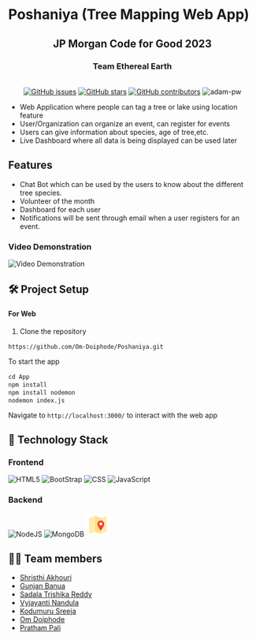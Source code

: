 # Poshaniya (Tree Mapping Web App)

<div align="center">
   <h2>JP Morgan Code for Good 2023</h2> 
   <h3> Team Ethereal Earth </h3>
   <br>
  <a href="https://github.com/Om-Doiphode/Poshaniya/stargazers"><img alt="GitHub issues" src="https://img.shields.io/github/stars/Om-Doiphode/Poshaniya"></a>
  <a href="https://github.com/Om-Doiphode/Poshaniya/network/members"><img alt="GitHub stars" src="https://img.shields.io/github/forks/Om-Doiphode/Poshaniya"></a>
  <a href="https://github.com/Om-Doiphode/Poshaniya/issues"><img alt="GitHub contributors" src="https://img.shields.io/github/issues/Om-Doiphode/Poshaniya"></a>
    <img src="https://komarev.com/ghpvc/?username=Poshaniya&label=Project%20views&color=0e75b6&style=flat"
    alt="adam-pw" /> 
</div>

- Web Application where people can tag a tree or lake using location feature
- User/Organization can organize an event, can register for events
- Users can give information about species, age of tree,etc.
- Live Dashboard where all data is being displayed can be used later

## Features

- Chat Bot which can be used by the users to know about the different tree species.
- Volunteer of the month
- Dashboard for each user
- Notifications will be sent through email when a user registers for an event.

### Video Demonstration

![Video Demonstration](JPMC%20FINAL%20VIDEO.gif)
## 🛠️ Project Setup

#### For Web

1. Clone the repository

```
https://github.com/Om-Doiphode/Poshaniya.git
```

To start the app

```
cd App
npm install
npm install nodemon
nodemon index.js
```

Navigate to `http://localhost:3000/` to interact with the web app

## 🤖 Technology Stack

### Frontend

![HTML5](https://img.shields.io/badge/HTML-239120?style=for-the-badge&logo=html5&logoColor=white)
![BootStrap](https://img.shields.io/badge/bootstrap-%2338B2AC.svg?style=for-the-badge&logo=bootstrap&logoColor=white)
![CSS](https://img.shields.io/badge/CSS-239120?&style=for-the-badge&logo=css3&logoColor=white)
![JavaScript](https://img.shields.io/badge/JavaScript-F7DF1E?style=for-the-badge&logo=javascript&logoColor=black)

### Backend

![NodeJS](https://img.shields.io/badge/node.js-6DA55F?style=for-the-badge&logo=node.js&logoColor=white)
![MongoDB](https://img.shields.io/badge/MongoDB-%234ea94b.svg?style=for-the-badge&logo=mongodb&logoColor=white)
![OpenStreetMap](/assets/map.png)

## 👩‍💻 Team members

- [Shristhi Akhouri](https://github.com/thehumane)
- [Gunjan Banua](https://github.com/gunjanbarua8)
- [Sadala Trishika Reddy](https://github.com/Trishika-reddy)
- [Vyjayanti Nandula](https://github.com/VyjayantiN)
- [Kodumuru Sreeja](https://github.com/2100030258)
- [Om Doiphode](https://github.com/Om-Doiphode)
- [Pratham Pali](https://github.com/Programmer0909)

